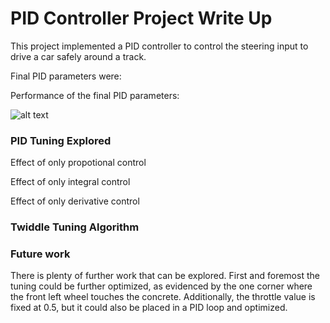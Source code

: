 # PID Controller Project Write Up

This project implemented a PID controller to control the steering input to drive a car safely around a track.

Final PID parameters were:

Performance of the final PID parameters:

![alt text](Localization_Success.png "No hands.")

### PID Tuning Explored

Effect of only propotional control

Effect of only integral control

Effect of only derivative control

### Twiddle Tuning Algorithm

### Future work
There is plenty of further work that can be explored. First and foremost the tuning could be further optimized, as evidenced by the one corner where the front left wheel touches the concrete. Additionally, the throttle value is fixed at 0.5, but it could also be placed in a PID loop and optimized.